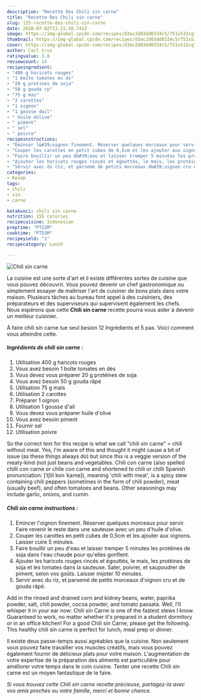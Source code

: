```yaml
---
description: "Recette Des Chili sin carne"
title: "Recette Des Chili sin carne"
slug: 125-recette-des-chili-sin-carne
date: 2020-07-02T11:11:18.741Z
image: https://img-global.cpcdn.com/recipes/d3ac2d03dd0334c5/751x532cq70/chili-sin-carne-photo-principale-de-la-recette.jpg
thumbnail: https://img-global.cpcdn.com/recipes/d3ac2d03dd0334c5/751x532cq70/chili-sin-carne-photo-principale-de-la-recette.jpg
cover: https://img-global.cpcdn.com/recipes/d3ac2d03dd0334c5/751x532cq70/chili-sin-carne-photo-principale-de-la-recette.jpg
author: Carl Cruz
ratingvalue: 3.8
reviewcount: 14
recipeingredient:
- "400 g haricots rouges"
- "1 boîte tomates en ds"
- "20 g protines de soja"
- "50 g gouda rp"
- "75 g mas"
- "2 carottes"
- "1 oignon"
- "1 gousse dail"
- " huile dolive"
- " piment"
- " sel"
- " poivre"
recipeinstructions:
- "Emincer l&#39;oignon finement. Réserver quelques morceaux pour servir. Faire revenir le reste dans une sauteuse avec un peu d&#39;huile d&#39;olive."
- "Couper les carottes en petit cubes de 0,5cm et les ajouter aux oignons. Laisser cuire 5 minutes."
- "Faire bouillir un peu d&#39;eau et laisser tremper 5 minutes les protéines de soja dans l&#39;eau chaude pour qu&#39;elles gonflent."
- "Ajouter les haricots rouges rincés et égouttés, le maïs, les protéines de soja et les tomates dans la sauteuse. Saler, poivrer, et saupoudrer de piment, selon vos goûts. Laisser mijoter 10 minutes."
- "Servir avec du riz, et parsemé de petits morceaux d&#39;oignon cru et de gouda râpé."
categories:
- Resep
tags:
- chili
- sin
- carne

katakunci: chili sin carne 
nutrition: 155 calories
recipecuisine: Indonesian
preptime: "PT22M"
cooktime: "PT53M"
recipeyield: "1"
recipecategory: Lunch

---
```



![Chili sin carne](https://img-global.cpcdn.com/recipes/d3ac2d03dd0334c5/751x532cq70/chili-sin-carne-photo-principale-de-la-recette.jpg)

La cuisine est une sorte d'art et il existe différentes sortes de cuisine que vous pouvez découvrir. Vous pouvez devenir un chef gastronomique ou simplement essayer de maîtriser l'art de cuisiner de bons plats dans votre maison. Plusieurs tâches au bureau font appel à des cuisiniers, des préparateurs et des superviseurs qui supervisent également les chefs. Nous espérons que cette <strong> Chili sin carne </strong> recette pourra vous aider à devenir un meilleur cuisinier.

<!--inarticleads1-->

À faire chili sin carne tue seul besion 12 Ingrédients et 5 pas. Voici comment vous atteindre cette.

##### Ingrédients de chili sin carne :

1. Utilisation 400 g haricots rouges
1. Vous avez besoin 1 boîte tomates en dés
1. Vous devez vous préparer 20 g protéines de soja
1. Vous avez besoin 50 g gouda râpé
1. Utilisation 75 g maïs
1. Utilisation 2 carottes
1. Préparer 1 oignon
1. Utilisation 1 gousse d&#39;ail
1. Vous devez vous préparer  huile d&#39;olive
1. Vous avez besoin  piment
1. Fournir  sel
1. Utilisation  poivre


So the correct text for this recipe is what we call &#34;chili sin carne&#34; = chili without meat. Yes, I&#39;m aware of this and thought it might cause a bit of issue (as these things always do) but since this is a veggie version of the meaty-kind (not just beans and vegetables. Chili con carne (also spelled chilli con carne or chile con carne and shortened to chili or chilli Spanish pronunciation: [ˈtʃili kon ˈkaɾne]), meaning &#39;chili with meat&#39;, is a spicy stew containing chili peppers (sometimes in the form of chili powder), meat (usually beef), and often tomatoes and beans. Other seasonings may include garlic, onions, and cumin. 

<!--inarticleads2-->

##### Chili sin carne instructions :

1. Emincer l&#39;oignon finement. Réserver quelques morceaux pour servir. Faire revenir le reste dans une sauteuse avec un peu d&#39;huile d&#39;olive.
1. Couper les carottes en petit cubes de 0,5cm et les ajouter aux oignons. Laisser cuire 5 minutes.
1. Faire bouillir un peu d&#39;eau et laisser tremper 5 minutes les protéines de soja dans l&#39;eau chaude pour qu&#39;elles gonflent.
1. Ajouter les haricots rouges rincés et égouttés, le maïs, les protéines de soja et les tomates dans la sauteuse. Saler, poivrer, et saupoudrer de piment, selon vos goûts. Laisser mijoter 10 minutes.
1. Servir avec du riz, et parsemé de petits morceaux d&#39;oignon cru et de gouda râpé.


Add in the rinsed and drained corn and kidney beans, water, paprika powder, salt, chili powder, cocoa powder, and tomato passata. Well, I&#39;ll whisper it in your ear now: Chili sin Carne is one of the fastest stews I know. Guaranteed to work, no matter whether it&#39;s prepared in a student dormitory or in an office kitchen! For a good Chili sin Carne, please get the following. This healthy chili sin carne is perfect for lunch, meal prep or dinner. 

<!--inarticleads1-->

<p>
Il existe deux passe-temps aussi agréables que la cuisine. Non seulement vous pouvez faire travailler vos muscles créatifs, mais vous pouvez également fournir de délicieux plats pour votre maison. L'augmentation de votre expertise de la préparation des aliments est particulière pour améliorer votre temps dans le coin cuisine. Tenter une recette Chili sin carne est un moyen fantastique de le faire.
</p>

<p>
<i>Si vous trouvez cette Chili sin carne recette précieuse, partagez-la avec vos amis proches ou votre famille, merci et bonne chance.</i>
</p>
